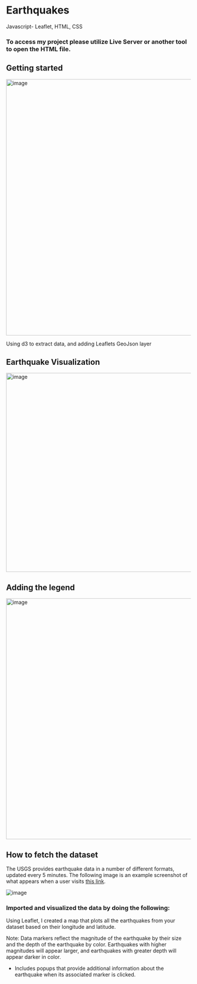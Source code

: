 # Earthquakes
Javascript- Leaflet, HTML, CSS

### To access my project please utilize Live Server or another tool to open the HTML file.  

## Getting started  
<img width="698" alt="image" src="https://github.com/SavannahWithAnH/Earthquakes_HTML/assets/126124356/ab258000-c0e3-4668-a2af-93f232958b49">    
  
Using d3 to extract data, and adding Leaflets GeoJson layer  

## Earthquake Visualization

<img width="542" alt="image" src="https://github.com/SavannahWithAnH/Earthquakes_HTML/assets/126124356/583b117a-5570-4aac-93de-30fb5d343c6e">

## Adding the legend  
<img width="656" alt="image" src="https://github.com/SavannahWithAnH/Earthquakes_HTML/assets/126124356/9e794eca-6272-426e-b3a5-798ed5134119">  

## How to fetch the dataset
The USGS provides earthquake data in a number of different formats, updated every 5 minutes. The following image is an example screenshot of what appears when a user visits [this link](https://earthquake.usgs.gov/earthquakes/feed/v1.0/geojson.php).

![image](https://github.com/SavannahWithAnH/Earthquakes_HTML/assets/126124356/4fc21cd4-f440-4ce5-af7c-562cfadd9468)

### Imported and visualized the data by doing the following:
Using Leaflet, I created a map that plots all the earthquakes from your dataset based on their longitude and latitude.

Note: Data markers reflect the magnitude of the earthquake by their size and the depth of the earthquake by color. Earthquakes with higher magnitudes will appear larger, and earthquakes with greater depth will appear darker in color.
* Includes popups that provide additional information about the earthquake when its associated marker is clicked.

